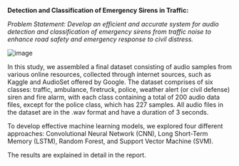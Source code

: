 **Detection and Classification of Emergency Sirens in Traffic:**

*Problem Statement: Develop an efficient and accurate system for audio detection and classification of emergency sirens from traffic noise to enhance road safety and emergency response to civil distress.*

![image](https://github.com/Sumukh-Shadakshari/Emergency-Siren-Detection-and-Classification/assets/131502591/8c93f639-fd60-4401-bb9b-da37874fc4bb)

In this study, we assembled a final dataset consisting of audio samples from various online resources, collected through internet sources, such as Kaggle and AudioSet offered by Google. The dataset comprises of six classes: traffic, ambulance, firetruck,  police, weather alert (or civil defense) siren and fire alarm, with each class containing a total of 200 audio data files, except for the police class, which has 227 samples. All audio files in the dataset are in the .wav format and have a duration of 3 seconds.

To develop effective machine learning models, we explored four different approaches: Convolutional Neural Network (CNN), Long Short-Term Memory (LSTM), Random Forest, and Support Vector Machine (SVM). 

The results are explained in detail in the report.
